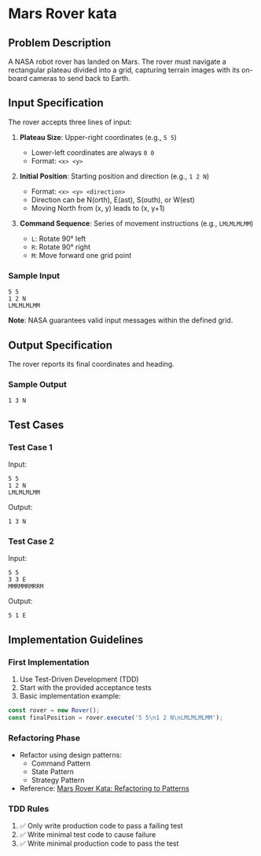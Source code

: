 # Mars Rover kata

## Problem Description

A NASA robot rover has landed on Mars. The rover must navigate a rectangular plateau divided into a grid, capturing terrain images with its on-board cameras to send back to Earth.

## Input Specification

The rover accepts three lines of input:

1. **Plateau Size**: Upper-right coordinates (e.g., `5 5`)

   - Lower-left coordinates are always `0 0`
   - Format: `<x> <y>`

2. **Initial Position**: Starting position and direction (e.g., `1 2 N`)

   - Format: `<x> <y> <direction>`
   - Direction can be N(orth), E(ast), S(outh), or W(est)
   - Moving North from (x, y) leads to (x, y+1)

3. **Command Sequence**: Series of movement instructions (e.g., `LMLMLMLMM`)
   - `L`: Rotate 90° left
   - `R`: Rotate 90° right
   - `M`: Move forward one grid point

### Sample Input

```text
5 5
1 2 N
LMLMLMLMM
```

**Note**: NASA guarantees valid input messages within the defined grid.

## Output Specification

The rover reports its final coordinates and heading.

### Sample Output

```text
1 3 N
```

## Test Cases

### Test Case 1

Input:

```text
5 5
1 2 N
LMLMLMLMM
```

Output:

```text
1 3 N
```

### Test Case 2

Input:

```text
5 5
3 3 E
MMRMMRMRRM
```

Output:

```text
5 1 E
```

## Implementation Guidelines

### First Implementation

1. Use Test-Driven Development (TDD)
2. Start with the provided acceptance tests
3. Basic implementation example:

```typescript
const rover = new Rover();
const finalPosition = rover.execute('5 5\n1 2 N\nLMLMLMLMM');
```

### Refactoring Phase

- Refactor using design patterns:
  - Command Pattern
  - State Pattern
  - Strategy Pattern
- Reference: [Mars Rover Kata: Refactoring to Patterns](https://www.codurance.com/publications/2019/01/22/mars-rover-kata-refactoring-to-patterns)

### TDD Rules

1. ✅ Only write production code to pass a failing test
2. ✅ Write minimal test code to cause failure
3. ✅ Write minimal production code to pass the test
